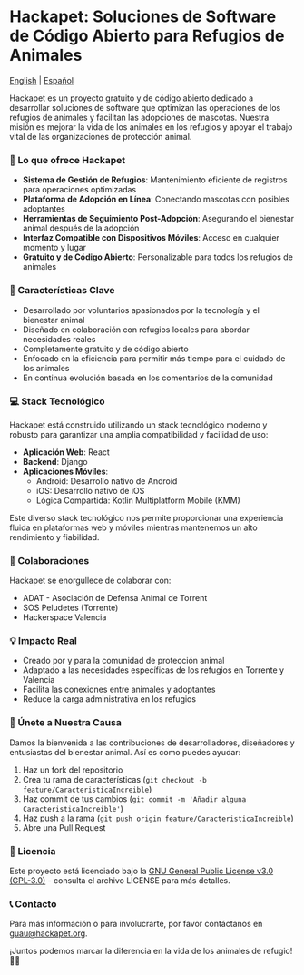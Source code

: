 # Hackapet: Soluciones de Software de Código Abierto para Refugios de Animales

[English](README.md) | [Español](README.es.md)

Hackapet es un proyecto gratuito y de código abierto dedicado a desarrollar soluciones de software que optimizan las operaciones de los refugios de animales y facilitan las adopciones de mascotas. Nuestra misión es mejorar la vida de los animales en los refugios y apoyar el trabajo vital de las organizaciones de protección animal.

### 🐾 Lo que ofrece Hackapet
- **Sistema de Gestión de Refugios**: Mantenimiento eficiente de registros para operaciones optimizadas
- **Plataforma de Adopción en Línea**: Conectando mascotas con posibles adoptantes
- **Herramientas de Seguimiento Post-Adopción**: Asegurando el bienestar animal después de la adopción
- **Interfaz Compatible con Dispositivos Móviles**: Acceso en cualquier momento y lugar
- **Gratuito y de Código Abierto**: Personalizable para todos los refugios de animales

### 🚀 Características Clave
- Desarrollado por voluntarios apasionados por la tecnología y el bienestar animal
- Diseñado en colaboración con refugios locales para abordar necesidades reales
- Completamente gratuito y de código abierto
- Enfocado en la eficiencia para permitir más tiempo para el cuidado de los animales
- En continua evolución basada en los comentarios de la comunidad

### 💻 Stack Tecnológico
Hackapet está construido utilizando un stack tecnológico moderno y robusto para garantizar una amplia compatibilidad y facilidad de uso:
- **Aplicación Web**: React
- **Backend**: Django
- **Aplicaciones Móviles**: 
  - Android: Desarrollo nativo de Android
  - iOS: Desarrollo nativo de iOS
  - Lógica Compartida: Kotlin Multiplatform Mobile (KMM)

Este diverso stack tecnológico nos permite proporcionar una experiencia fluida en plataformas web y móviles mientras mantenemos un alto rendimiento y fiabilidad.

### 🤝 Colaboraciones
Hackapet se enorgullece de colaborar con:
- ADAT - Asociación de Defensa Animal de Torrent
- SOS Peludetes (Torrente)
- Hackerspace Valencia

### 💡 Impacto Real
- Creado por y para la comunidad de protección animal
- Adaptado a las necesidades específicas de los refugios en Torrente y Valencia
- Facilita las conexiones entre animales y adoptantes
- Reduce la carga administrativa en los refugios

### 🌟 Únete a Nuestra Causa
Damos la bienvenida a las contribuciones de desarrolladores, diseñadores y entusiastas del bienestar animal. Así es como puedes ayudar:
1. Haz un fork del repositorio
2. Crea tu rama de características (`git checkout -b feature/CaracteristicaIncreible`)
3. Haz commit de tus cambios (`git commit -m 'Añadir alguna CaracteristicaIncreible'`)
4. Haz push a la rama (`git push origin feature/CaracteristicaIncreible`)
5. Abre una Pull Request

### 📝 Licencia
Este proyecto está licenciado bajo la [GNU General Public License v3.0 (GPL-3.0)](LICENSE.md) - consulta el archivo LICENSE para más detalles.

### 📞 Contacto
Para más información o para involucrarte, por favor contáctanos en [guau@hackapet.org](mailto:guau@hackapet.org).

¡Juntos podemos marcar la diferencia en la vida de los animales de refugio! 🐶🐱
